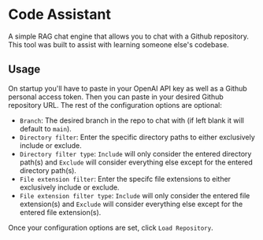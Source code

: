 # Code Assistant

A simple RAG chat engine that allows you to chat with a Github repository. This tool was built to assist with learning someone else's codebase. 

## Usage

On startup you'll have to paste in your OpenAI API key as well as a Github personal access token. Then you can paste in your desired Github repository URL. The rest of the configuration options are optional:

- `Branch`: The desired branch in the repo to chat with (if left blank it will default to `main`).
- `Directory filter`: Enter the specific directory paths to either exclusively include or exclude.
- `Directory filter type`: `Include` will only consider the entered directory path(s) and `Exclude` will consider everything else except for the entered directory path(s).
- `File extension filter`: Enter the specifc file extensions to either exclusively include or exclude.
- `File extension filter type`: `Include` will only consider the entered file extension(s) and `Exclude` will consider everything else except for the entered file extension(s). 

Once your configuration options are set, click `Load Repository`.
